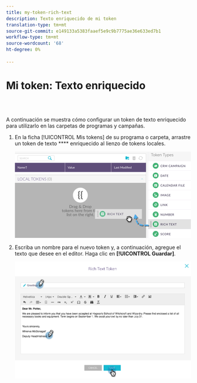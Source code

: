 ```yaml
---
title: my-token-rich-text
description: Texto enriquecido de mi token
translation-type: tm+mt
source-git-commit: e149133a5383faaef5e9c9b7775ae36e633ed7b1
workflow-type: tm+mt
source-wordcount: '68'
ht-degree: 0%

---
```



# Mi token: Texto enriquecido

<br> 

A continuación se muestra cómo configurar un token de texto enriquecido para utilizarlo en las carpetas de programas y campañas.

1. En la ficha [!UICONTROL Mis tokens] de su programa o carpeta, arrastre un token de texto **** enriquecido al lienzo de tokens  locales.

   ![Imagen uno](/help/sky/assets/my-tokens/my-token-rich-text/my-token-rich-text-1.png)

1. Escriba un nombre para el nuevo token y, a continuación, agregue el texto que desee en el editor. Haga clic en **[!UICONTROL Guardar]**.

   ![Imagen dos](/help/sky/assets/my-tokens/my-token-rich-text/my-token-rich-text-2.png)
